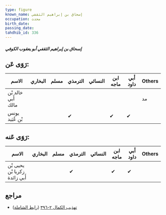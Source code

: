 ```yaml
---
type: figure
known_name: إسحاق بن إبراهيم الثقفي
occupation: محدث
birth_date:
passing_date:
tahdhib_id: 336
---
```

##### إسحاق بن إبراهيم الثقفي أبو يعقوب الكوفي

## رَوَى عَن:
| الاسم              | البخاري | مسلم | الترمذي | النسائي | ابن ماجه | أبي داود | Others |
| ------------------ | ------- | ---- | ------- | ------- | -------- | -------- | ------ |
| خالد بْن أَبي مالك |         |      |         |         |          |          | مد     |
| يونس بْن عُبَيد    |         |      | ✔       |         | ✔        | ✔        |        |
## رَوَى عَنه:
| الاسم                         | البخاري | مسلم | الترمذي | النسائي | ابن ماجه | أبي داود | Others |
| ----------------------------- | ------- | ---- | ------- | ------- | -------- | -------- | ------ |
| يحيى بْن زكريا بْن أَبي زائدة |         |      | ✔       |         | ✔        | ✔        |        |
## مراجع
- [تهذيب الكمال ٢-٣٩٦](obsidian://open?vault=Tahdhib-al-Kamal&file=Figures/٣٣٦-إسحاق%20بن%20إبراهيم%20الثقفي%20أبو%20يعقوب%20الكوفي) ([رابط الشاملة](https://shamela.ws/book/3722/877))